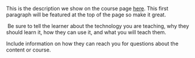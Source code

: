This is the description we show on the course page [here](https://lab.github.com/IT-WALA-BOY/upload-codes-i-wrote-till-now.). This first paragraph will be featured at the top of the page so make it great.
​

​
Be sure to tell the learner about the technology you are teaching, why they should learn it, how they can use it, and what you will teach them.
​


Include information on how they can reach you for questions about the content or course. 